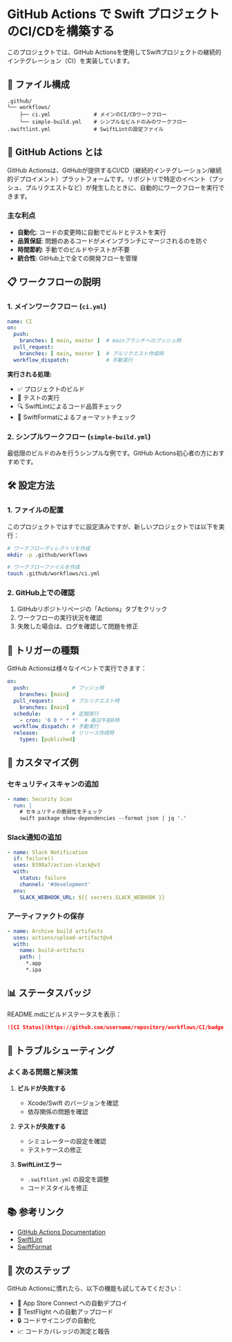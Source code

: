 # GitHub Actions で Swift プロジェクトのCI/CDを構築する

このプロジェクトでは、GitHub Actionsを使用してSwiftプロジェクトの継続的インテグレーション（CI）を実装しています。

## 📁 ファイル構成

```
.github/
└── workflows/
    ├── ci.yml              # メインのCI/CDワークフロー
    └── simple-build.yml    # シンプルなビルドのみのワークフロー
.swiftlint.yml              # SwiftLintの設定ファイル
```

## 🚀 GitHub Actions とは

GitHub Actionsは、GitHubが提供するCI/CD（継続的インテグレーション/継続的デプロイメント）プラットフォームです。リポジトリで特定のイベント（プッシュ、プルリクエストなど）が発生したときに、自動的にワークフローを実行できます。

### 主な利点

- **自動化**: コードの変更時に自動でビルドとテストを実行
- **品質保証**: 問題のあるコードがメインブランチにマージされるのを防ぐ
- **時間節約**: 手動でのビルドやテストが不要
- **統合性**: GitHub上で全ての開発フローを管理

## 📋 ワークフローの説明

### 1. メインワークフロー (`ci.yml`)

```yaml
name: CI
on:
  push:
    branches: [ main, master ]  # mainブランチへのプッシュ時
  pull_request:
    branches: [ main, master ]  # プルリクエスト作成時
  workflow_dispatch:            # 手動実行
```

**実行される処理:**
- ✅ プロジェクトのビルド
- 🧪 テストの実行
- 🔍 SwiftLintによるコード品質チェック
- 📝 SwiftFormatによるフォーマットチェック

### 2. シンプルワークフロー (`simple-build.yml`)

最低限のビルドのみを行うシンプルな例です。GitHub Actions初心者の方におすすめです。

## 🛠 設定方法

### 1. ファイルの配置
このプロジェクトではすでに設定済みですが、新しいプロジェクトでは以下を実行：

```bash
# ワークフローディレクトリを作成
mkdir -p .github/workflows

# ワークフローファイルを作成
touch .github/workflows/ci.yml
```

### 2. GitHub上での確認
1. GitHubリポジトリページの「Actions」タブをクリック
2. ワークフローの実行状況を確認
3. 失敗した場合は、ログを確認して問題を修正

## 🎯 トリガーの種類

GitHub Actionsは様々なイベントで実行できます：

```yaml
on:
  push:              # プッシュ時
    branches: [main]
  pull_request:      # プルリクエスト時
    branches: [main]
  schedule:          # 定期実行
    - cron: '0 0 * * *'  # 毎日午前0時
  workflow_dispatch: # 手動実行
  release:           # リリース作成時
    types: [published]
```

## 🔧 カスタマイズ例

### セキュリティスキャンの追加

```yaml
- name: Security Scan
  run: |
    # セキュリティの脆弱性をチェック
    swift package show-dependencies --format json | jq '.'
```

### Slack通知の追加

```yaml
- name: Slack Notification
  if: failure()
  uses: 8398a7/action-slack@v3
  with:
    status: failure
    channel: '#development'
  env:
    SLACK_WEBHOOK_URL: ${{ secrets.SLACK_WEBHOOK }}
```

### アーティファクトの保存

```yaml
- name: Archive build artifacts
  uses: actions/upload-artifact@v4
  with:
    name: build-artifacts
    path: |
      *.app
      *.ipa
```

## 📊 ステータスバッジ

README.mdにビルドステータスを表示：

```markdown
![CI Status](https://github.com/username/repository/workflows/CI/badge.svg)
```

## 🐛 トラブルシューティング

### よくある問題と解決策

1. **ビルドが失敗する**
   - Xcode/Swift のバージョンを確認
   - 依存関係の問題を確認

2. **テストが失敗する**
   - シミュレーターの設定を確認
   - テストケースの修正

3. **SwiftLintエラー**
   - `.swiftlint.yml` の設定を調整
   - コードスタイルを修正

## 📚 参考リンク

- [GitHub Actions Documentation](https://docs.github.com/ja/actions)
- [SwiftLint](https://github.com/realm/SwiftLint)
- [SwiftFormat](https://github.com/nicklockwood/SwiftFormat)

## 🎉 次のステップ

GitHub Actionsに慣れたら、以下の機能も試してみてください：

- 🚀 App Store Connect への自動デプロイ
- 📱 TestFlight への自動アップロード
- 🔒 コードサイニングの自動化
- 📈 コードカバレッジの測定と報告
